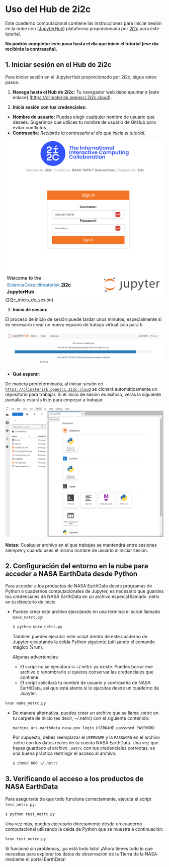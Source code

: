 # Uso del Hub de 2i2c

Este cuaderno computacional contiene las instrucciones para iniciar sesión en la nube con ([JupyterHub](https://jupyter.org/hub)) plataforma proporcionada por [2i2c](https://2i2c.org) para este tutorial.

**No podrás completar este paso hasta el día que inicie el tutorial (ese día recibirás la contraseña).**

## 1. Iniciar sesión en el Hub de 2i2c

Para iniciar sesión en el JupyterHub proporcionado por 2i2c, sigue estos pasos:

1. **Navega hasta el Hub de 2i2c:** Tu navegador web debe apuntar a [este enlace] (https://climaterisk.opensci.2i2c.cloud).

2. **Inicia sesión con tus credenciales:**

- **Nombre de usuario:** Puedes elegir cualquier nombre de usuario que desees.  Sugerimos que utilices tu nombre de usuario de GitHub para evitar conflictos.
- **Contraseña:** _Recibirás la contraseña el día que inicie el tutorial_.

![2i2c\_login](../../assets/img/2i2c_login.png) (2i2c_inicio_de_sesión)

3. **Inicio de sesión:**

El proceso de inicio de sesión puede tardar unos minutos, especialmente si es necesario crear un nuevo espacio de trabajo virtual solo para ti.

![iniciar\_servidor2](../../assets/img/start_server_2i2c.png)

- **Qué esperar:**

De manera predeterminada, al iniciar sesión en [`https://climaterisk.opensci.2i2c.cloud`](https://climaterisk.opensci.2i2c.cloud) se clonará automáticamente un repositorio para trabajar. Si el inicio de sesión es exitoso, verás la siguiente pantalla y estarás listo para empezar a trabajar.

![entorno\_de\_trabajo\_jupyter\_lab](../../assets/img/work_environment_jupyter_lab.png)

**Notas:** Cualquier archivo en el que trabajes se mantendrá entre sesiones siempre y cuando uses el mismo nombre de usuario al iniciar sesión.

## 2. Configuración del entorno en la nube para acceder a NASA EarthData desde Python

Para acceder a los productos de NASA EarthData desde programas de Python o cuadernos computacionales de Jupyter, es necesario que guardes tus credenciales de NASA EarthData en un archivo especial llamado .netrc en tu directorio de inicio.

- Puedes crear este archivo ejecutando en una terminal el script llamado `make_netrc.py`:

  ```bash
  $ python make_netrc.py
  ```

  También puedes ejecutar este script dentro de este cuaderno de Jupyter ejecutando la celda Python siguiente (utilizando el comando mágico %run).

  Algunas advertencias:

  - El script no se ejecutará si ~/.netrc ya existe. Puedes borrar ese archivo o renombrarlo si quieres conservar las credenciales que contiene.
  - El script solicitará tu nombre de usuario y contraseña de NASA EarthData, así que está atento si lo ejecutas desde un cuaderno de Jupyter.

```bash
%run make_netrc.py
```

- De manera alternativa, puedes crear un archivo que se llame .netrc en tu carpeta de inicio (es decir, ~/.netrc) con el siguiente contenido:
  ```
  machine urs.earthdata.nasa.gov login USERNAME password PASSWORD
  ```
  Por supuesto, debes reemplazar el `USERNAME` y la `PASSWORD` en el archivo .netrc con los datos reales de tu cuenta NASA EarthData. Una vez que hayas guardado el archivo `.netrc` con tus credenciales correctas, es una buena práctica restringir el acceso al archivo:
  ```bash
  $ chmod 600 ~/.netrc
  ```

## 3. Verificando el acceso a los productos de NASA EarthData

<!-- #region -->

Para asegurarte de que todo funciona correctamente, ejecuta el script `test_netrc.py`:

```bash
$ python test_netrc.py
```

Una vez más, puedes ejecutarlo directamente desde un cuaderno computacional utilizando la celda de Python que se muestra a continuación:

<!-- #endregion -->

```bash
%run test_netrc.py
```

Si funcionó sin problemas, ¡ya está todo listo! ¡Ahora tienes todo lo que necesitas para explorar los datos de observación de la Tierra de la NASA mediante el portal EarthData!
